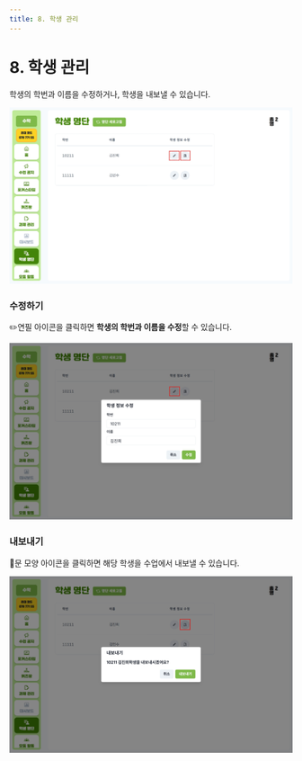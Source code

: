 ```yaml
---
title: 8. 학생 관리
---
```


# 8. 학생 관리

학생의 학번과 이름을 수정하거나, 학생을 내보낼 수 있습니다.

![](/img/kr/elementary/teacher/08-01.jpg)

### 수정하기

✏️연필 아이콘을 클릭하면 **학생의 학번과 이름을 수정**할 수 있습니다.

![](/img/kr/elementary/teacher/08-02.jpg)

### 내보내기

🚪문 모양 아이콘을 클릭하면 해당 학생을 수업에서 내보낼 수 있습니다.

![](/img/kr/elementary/teacher/08-03.jpg)
